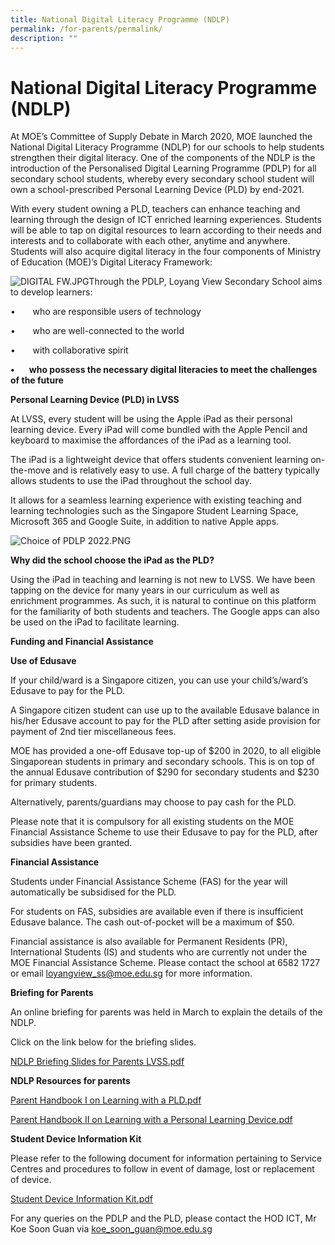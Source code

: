```yaml
---
title: National Digital Literacy Programme (NDLP)
permalink: /for-parents/permalink/
description: ""
---
```

National Digital Literacy Programme (NDLP)
==========================================

At MOE’s Committee of Supply Debate in March 2020, MOE launched the National Digital Literacy Programme (NDLP) for our schools to help students strengthen their digital literacy. One of the components of the NDLP is the introduction of the Personalised Digital Learning Programme (PDLP) for all secondary school students, whereby every secondary school student will own a school-prescribed Personal Learning Device (PLD) by end-2021.

With every student owning a PLD, teachers can enhance teaching and learning through the design of ICT enriched learning experiences. Students will be able to tap on digital resources to learn according to their needs and interests and to collaborate with each other, anytime and anywhere. Students will also acquire digital literacy in the four components of Ministry of Education (MOE)’s Digital Literacy Framework:

![DIGITAL FW.JPG](https://www.loyangviewsec.moe.edu.sg/qql/slot/u826/DIGITAL%20FW.JPG)Through the PDLP, Loyang View Secondary School aims to develop learners:

•       who are responsible users of technology

•       who are well-connected to the world

•       with collaborative spirit

**•       who possess the necessary digital literacies to meet the challenges of the future**

**Personal Learning Device (PLD) in LVSS**

At LVSS, every student will be using the Apple iPad as their personal learning device. Every iPad will come bundled with the Apple Pencil and keyboard to maximise the affordances of the iPad as a learning tool.

The iPad is a lightweight device that offers students convenient learning on-the-move and is relatively easy to use. A full charge of the battery typically allows students to use the iPad throughout the school day.

It allows for a seamless learning experience with existing teaching and learning technologies such as the Singapore Student Learning Space, Microsoft 365 and Google Suite, in addition to native Apple apps.

  
![Choice of PDLP 2022.PNG](https://www.loyangviewsec.moe.edu.sg/qql/slot/u783/Choice%20of%20PDLP%202022.PNG)

**Why did the school choose the iPad as the PLD?**

Using the iPad in teaching and learning is not new to LVSS. We have been tapping on the device for many years in our curriculum as well as enrichment programmes. As such, it is natural to continue on this platform for the familiarity of both students and teachers. The Google apps can also be used on the iPad to facilitate learning. 

**Funding and Financial Assistance**

**Use of Edusave**

If your child/ward is a Singapore citizen, you can use your child’s/ward’s Edusave to pay for the PLD.

A Singapore citizen student can use up to the available Edusave balance in his/her Edusave account to pay for the PLD after setting aside provision for payment of 2nd tier miscellaneous fees.

MOE has provided a one-off Edusave top-up of $200 in 2020, to all eligible Singaporean students in primary and secondary schools. This is on top of the annual Edusave contribution of $290 for secondary students and $230 for primary students.

Alternatively, parents/guardians may choose to pay cash for the PLD.

Please note that it is compulsory for all existing students on the MOE Financial Assistance Scheme to use their Edusave to pay for the PLD, after subsidies have been granted. 

**Financial Assistance**

Students under Financial Assistance Scheme (FAS) for the year will automatically be subsidised for the PLD.

For students on FAS, subsidies are available even if there is insufficient Edusave balance. The cash out-of-pocket will be a maximum of $50.

Financial assistance is also available for Permanent Residents (PR), International Students (IS) and students who are currently not under the MOE Financial Assistance Scheme. Please contact the school at 6582 1727 or email [loyangview\_ss@moe.edu.sg](mailto:loyangview_ss@moe.edu.sg) for more information.

**Briefing for Parents**

An online briefing for parents was held in March to explain the details of the NDLP.  

Click on the link below for the briefing slides.  

[NDLP Briefing Slides for Parents LVSS.pdf](https://www.loyangviewsec.moe.edu.sg/qql/slot/u826/NDLP%20Briefing%20Slides%20for%20Parents%20LVSS.pdf)  

**NDLP Resources for parents**  

[Parent Handbook I on Learning with a PLD.pdf](https://www.loyangviewsec.moe.edu.sg/qql/slot/u826/Parent%20Handbook%20I%20on%20Learning%20with%20a%20PLD.pdf)  

[Parent Handbook II on Learning with a Personal Learning Device.pdf](https://www.loyangviewsec.moe.edu.sg/qql/slot/u826/Parent%20Handbook%20II%20on%20Learning%20with%20a%20Personal%20Learning%20Device.pdf)

  

**Student Device Information Kit**

Please refer to the following document for information pertaining to Service Centres and procedures to follow in event of damage, lost or replacement of device.

[Student Device Information Kit.pdf](https://www.loyangviewsec.moe.edu.sg/qql/slot/u826/Student%20Device%20Information%20Kit.pdf)

  

For any queries on the PDLP and the PLD, please contact the HOD ICT, Mr Koe Soon Guan via koe_soon_guan@moe.edu.sg